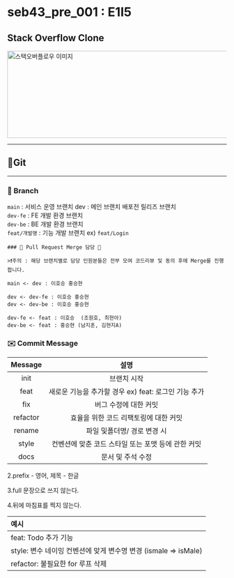 ﻿# seb43_pre_001 : E1I5

## Stack Overflow Clone

<img src="https://camo.githubusercontent.com/dcc135bf022f0d6dfb72e0d8616d1d4db4a6c6c0aed4261baccd27e6cb722c1b/68747470733a2f2f636f6e74656e742e7072657373706167652e636f6d2f75706c6f6164732f323635382f63313932305f6c6f676f2d737461636b6f766572666c6f772d62616e6e65722e6a70673f3634323234" width="600px" height="200px" alt="스택오버플로우 이미지"></img><br/>

---

## 📎Git

---

### 🌲 Branch

`main` : 서비스 운영 브랜치 dev : 메인 브랜치 배포전 릴리즈 브랜치
</br>
`dev-fe` : FE 개발 환경 브랜치
</br>
`dev-be` : BE 개발 환경 브랜치
</br>
`feat/개발명` : 기능 개발 브랜치 ex) `feat/Login`
</br>

```
### 📌 Pull Request Merge 담당 📌

>❗️주의 : 해당 브랜치별로 담당 인원분들은 전부 모여 코드리뷰 및 동의 후에 Merge를 진행합니다.

main <- dev : 이호승 홍승현

dev <- dev-fe : 이호승 홍승현
dev <- dev-be : 이호승 홍승현

dev-fe <- feat : 이호승  (조원호, 최현아)
dev-be <- feat : 홍승현 (남지훈, 김현지A)
```

### ✉️ Commit Message

| Message  |                         설명                         |
| :------: | :--------------------------------------------------: |
|   init   |                     브랜치 시작                      |
|   feat   | 새로운 기능을 추가할 경우 ex) feat: 로그인 기능 추가 |
|   fix    |                버그 수정에 대한 커밋                 |
| refactor |        효율을 위한 코드 리팩토링에 대한 커밋         |
|  rename  |             파일 및폴더명/ 경로 변경 시              |
|  style   |  컨벤션에 맞춘 코드 스타일 또는 포맷 등에 관한 커밋  |
|   docs   |                  문서 및 주석 수정                   |

2.prefix - 영어, 제목 - 한글

3.full 문장으로 쓰지 않는다.

4.뒤에 마침표를 찍지 않는다.

| 예시                                                            |
| :-------------------------------------------------------------- |
| feat: Todo 추가 기능                                            |
| style: 변수 네이밍 컨벤션에 맞게 변수명 변경 (ismale => isMale) |
| refactor: 불필요한 for 루프 삭제                                |
